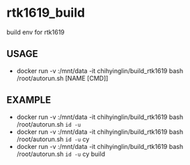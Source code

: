 # rtk1619_build
build env for rtk1619


## USAGE
  * docker run -v <SRC CODE>:/mnt/data -it chihyinglin/build_rtk1619  bash /root/autorun.sh <UID> [NAME [CMD]]
## EXAMPLE
  * docker run -v <SRC CODE>:/mnt/data -it chihyinglin/build_rtk1619 bash /root/autorun.sh `id -u`
  * docker run -v <SRC CODE>:/mnt/data -it chihyinglin/build_rtk1619 bash /root/autorun.sh `id -u` cy
  * docker run -v <SRC CODE>:/mnt/data -it chihyinglin/build_rtk1619 bash /root/autorun.sh `id -u` cy build
